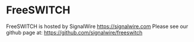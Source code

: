 FreeSWITCH
==========

FreeSWITCH is hosted by SignalWire https://signalwire.com
Please see our github page at: https://github.com/signalwire/freeswitch

